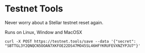 # Testnet Tools

Never worry about a Stellar testnet reset again.

Runs on Linux, Window and MacOSX

```
curl -X POST https://testnet.tools/save --data '{"secret": "SBTTGL3Y2QNQCN5OOAN7XKFOE22DS47MO45SL46HFYKRUFEVXNZYPJU7"}'
```
